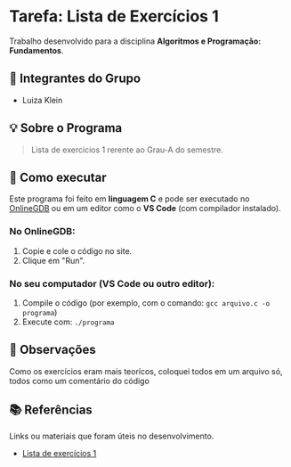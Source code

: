 # Tarefa: Lista de Exercícios 1

Trabalho desenvolvido para a disciplina **Algoritmos e Programação: Fundamentos**.

## 👥 Integrantes do Grupo

- Luiza Klein

## 💡 Sobre o Programa

> Lista de exercicios 1 rerente ao Grau-A do semestre.

## 🚀 Como executar 

Este programa foi feito em **linguagem C** e pode ser executado no [OnlineGDB](https://www.onlinegdb.com/) ou em um editor como o **VS Code** (com compilador instalado).

### No OnlineGDB:
1. Copie e cole o código no site.
2. Clique em "Run".

### No seu computador (VS Code ou outro editor):
1. Compile o código (por exemplo, com o comando: `gcc arquivo.c -o programa`)
2. Execute com: `./programa`

## 📌 Observações

Como os exercícios eram mais teorícos, coloquei todos em um arquivo só, todos como um comentário do código

## 📚 Referências

Links ou materiais que foram úteis no desenvolvimento.
- [Lista de exercícios 1]()